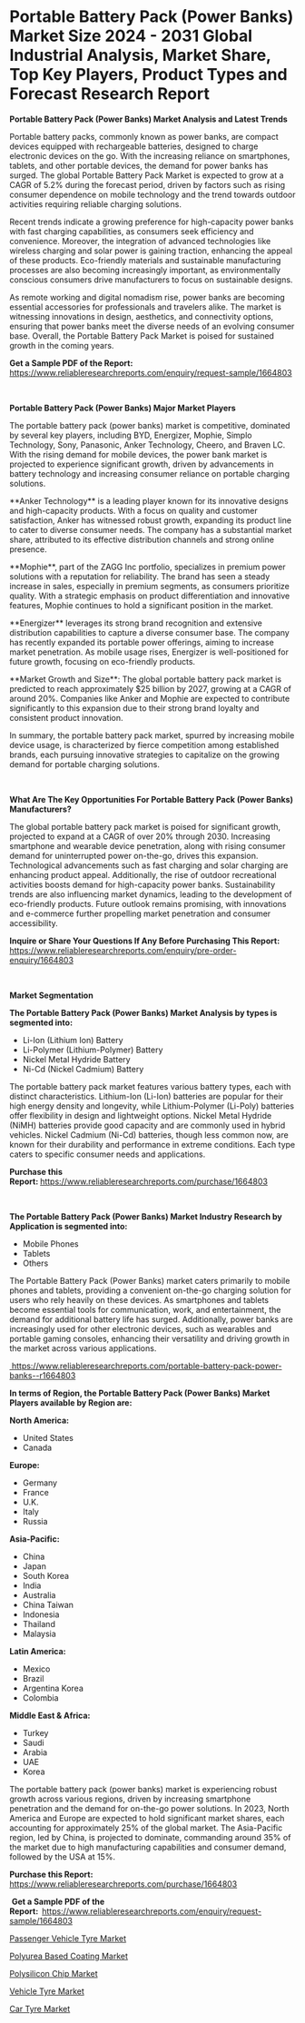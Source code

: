 <p><h1>Portable Battery Pack (Power Banks) Market Size 2024 - 2031 Global Industrial Analysis, Market Share, Top Key Players, Product Types and Forecast Research Report</h1></p><p><strong>Portable Battery Pack (Power Banks) Market Analysis and Latest Trends</strong></p>
<p><p>Portable battery packs, commonly known as power banks, are compact devices equipped with rechargeable batteries, designed to charge electronic devices on the go. With the increasing reliance on smartphones, tablets, and other portable devices, the demand for power banks has surged. The global Portable Battery Pack Market is expected to grow at a CAGR of 5.2% during the forecast period, driven by factors such as rising consumer dependence on mobile technology and the trend towards outdoor activities requiring reliable charging solutions.</p><p>Recent trends indicate a growing preference for high-capacity power banks with fast charging capabilities, as consumers seek efficiency and convenience. Moreover, the integration of advanced technologies like wireless charging and solar power is gaining traction, enhancing the appeal of these products. Eco-friendly materials and sustainable manufacturing processes are also becoming increasingly important, as environmentally conscious consumers drive manufacturers to focus on sustainable designs.</p><p>As remote working and digital nomadism rise, power banks are becoming essential accessories for professionals and travelers alike. The market is witnessing innovations in design, aesthetics, and connectivity options, ensuring that power banks meet the diverse needs of an evolving consumer base. Overall, the Portable Battery Pack Market is poised for sustained growth in the coming years.</p></p>
<p><strong>Get a Sample PDF of the Report:&nbsp;</strong> <a href="https://www.reliableresearchreports.com/enquiry/request-sample/1664803?utm_campaign=37&utm_medium=2&utm_source=Github&utm_content=ia&utm_term=09122024&utm_id=portable-battery-pack-power-banks">https://www.reliableresearchreports.com/enquiry/request-sample/1664803</a></p>
<p>&nbsp;</p>
<p><strong>Portable Battery Pack (Power Banks) Major Market Players</strong></p>
<p><p>The portable battery pack (power banks) market is competitive, dominated by several key players, including BYD, Energizer, Mophie, Simplo Technology, Sony, Panasonic, Anker Technology, Cheero, and Braven LC. With the rising demand for mobile devices, the power bank market is projected to experience significant growth, driven by advancements in battery technology and increasing consumer reliance on portable charging solutions.</p><p>**Anker Technology** is a leading player known for its innovative designs and high-capacity products. With a focus on quality and customer satisfaction, Anker has witnessed robust growth, expanding its product line to cater to diverse consumer needs. The company has a substantial market share, attributed to its effective distribution channels and strong online presence.</p><p>**Mophie**, part of the ZAGG Inc portfolio, specializes in premium power solutions with a reputation for reliability. The brand has seen a steady increase in sales, especially in premium segments, as consumers prioritize quality. With a strategic emphasis on product differentiation and innovative features, Mophie continues to hold a significant position in the market.</p><p>**Energizer** leverages its strong brand recognition and extensive distribution capabilities to capture a diverse consumer base. The company has recently expanded its portable power offerings, aiming to increase market penetration. As mobile usage rises, Energizer is well-positioned for future growth, focusing on eco-friendly products.</p><p>**Market Growth and Size**: The global portable battery pack market is predicted to reach approximately $25 billion by 2027, growing at a CAGR of around 20%. Companies like Anker and Mophie are expected to contribute significantly to this expansion due to their strong brand loyalty and consistent product innovation.</p><p>In summary, the portable battery pack market, spurred by increasing mobile device usage, is characterized by fierce competition among established brands, each pursuing innovative strategies to capitalize on the growing demand for portable charging solutions.</p></p>
<p>&nbsp;</p>
<p><strong>What Are The Key Opportunities For Portable Battery Pack (Power Banks) Manufacturers?</strong></p>
<p><p>The global portable battery pack market is poised for significant growth, projected to expand at a CAGR of over 20% through 2030. Increasing smartphone and wearable device penetration, along with rising consumer demand for uninterrupted power on-the-go, drives this expansion. Technological advancements such as fast charging and solar charging are enhancing product appeal. Additionally, the rise of outdoor recreational activities boosts demand for high-capacity power banks. Sustainability trends are also influencing market dynamics, leading to the development of eco-friendly products. Future outlook remains promising, with innovations and e-commerce further propelling market penetration and consumer accessibility.</p></p>
<p><strong>Inquire or Share Your Questions If Any Before Purchasing This Report:</strong> <a href="https://www.reliableresearchreports.com/enquiry/pre-order-enquiry/1664803?utm_campaign=37&utm_medium=2&utm_source=Github&utm_content=ia&utm_term=09122024&utm_id=portable-battery-pack-power-banks">https://www.reliableresearchreports.com/enquiry/pre-order-enquiry/1664803</a></p>
<p>&nbsp;</p>
<p><strong>Market Segmentation</strong></p>
<p><strong>The Portable Battery Pack (Power Banks) Market Analysis by types is segmented into:</strong></p>
<p><ul><li>Li-Ion (Lithium Ion) Battery</li><li>Li-Polymer (Lithium-Polymer) Battery</li><li>Nickel Metal Hydride Battery</li><li>Ni-Cd (Nickel Cadmium) Battery</li></ul></p>
<p><p>The portable battery pack market features various battery types, each with distinct characteristics. Lithium-Ion (Li-Ion) batteries are popular for their high energy density and longevity, while Lithium-Polymer (Li-Poly) batteries offer flexibility in design and lightweight options. Nickel Metal Hydride (NiMH) batteries provide good capacity and are commonly used in hybrid vehicles. Nickel Cadmium (Ni-Cd) batteries, though less common now, are known for their durability and performance in extreme conditions. Each type caters to specific consumer needs and applications.</p></p>
<p><strong>Purchase this Report:&nbsp;</strong><a href="https://www.reliableresearchreports.com/purchase/1664803?utm_campaign=37&utm_medium=2&utm_source=Github&utm_content=ia&utm_term=09122024&utm_id=portable-battery-pack-power-banks">https://www.reliableresearchreports.com/purchase/1664803</a></p>
<p>&nbsp;</p>
<p><strong>The Portable Battery Pack (Power Banks) Market Industry Research by Application is segmented into:</strong></p>
<p><ul><li>Mobile Phones</li><li>Tablets</li><li>Others</li></ul></p>
<p><p>The Portable Battery Pack (Power Banks) market caters primarily to mobile phones and tablets, providing a convenient on-the-go charging solution for users who rely heavily on these devices. As smartphones and tablets become essential tools for communication, work, and entertainment, the demand for additional battery life has surged. Additionally, power banks are increasingly used for other electronic devices, such as wearables and portable gaming consoles, enhancing their versatility and driving growth in the market across various applications.</p></p>
<p><a href="https://www.reliableresearchreports.com/portable-battery-pack-power-banks--r1664803?utm_campaign=37&utm_medium=2&utm_source=Github&utm_content=ia&utm_term=09122024&utm_id=portable-battery-pack-power-banks">&nbsp;https://www.reliableresearchreports.com/portable-battery-pack-power-banks--r1664803</a></p>
<p><strong>In terms of Region, the Portable Battery Pack (Power Banks) Market Players available by Region are:</strong></p>
<p>
    <p> <strong> North America: </strong>
        <ul>
            <li>United States</li>
            <li>Canada</li>
        </ul>
        </p> 
    <p> <strong> Europe: </strong>
        <ul>
            <li>Germany</li>
            <li>France</li>
            <li>U.K.</li>
            <li>Italy</li>
            <li>Russia</li>
        </ul>
        </p> 
    <p> <strong> Asia-Pacific: </strong>
        <ul>
            <li>China</li>
            <li>Japan</li>
            <li>South Korea</li>
            <li>India</li>
            <li>Australia</li>
            <li>China Taiwan</li>
            <li>Indonesia</li>
            <li>Thailand</li>
            <li>Malaysia</li>
        </ul>
        </p> 
    <p> <strong> Latin America: </strong>
        <ul>
            <li>Mexico</li>
            <li>Brazil</li>
            <li>Argentina Korea</li>
            <li>Colombia</li>
        </ul>
        </p> 
    <p> <strong> Middle East & Africa: </strong>
        <ul>
            <li>Turkey</li>
            <li>Saudi</li>
            <li>Arabia</li>
            <li>UAE</li>
            <li>Korea</li>
        </ul>
    </p>
    </p>
<p><p>The portable battery pack (power banks) market is experiencing robust growth across various regions, driven by increasing smartphone penetration and the demand for on-the-go power solutions. In 2023, North America and Europe are expected to hold significant market shares, each accounting for approximately 25% of the global market. The Asia-Pacific region, led by China, is projected to dominate, commanding around 35% of the market due to high manufacturing capabilities and consumer demand, followed by the USA at 15%.</p></p>
<p><strong>Purchase this Report: </strong><a href="https://www.reliableresearchreports.com/purchase/1664803?utm_campaign=37&utm_medium=2&utm_source=Github&utm_content=ia&utm_term=09122024&utm_id=portable-battery-pack-power-banks">https://www.reliableresearchreports.com/purchase/1664803</a></p>
<p>&nbsp;<strong>Get a Sample PDF of the Report:&nbsp;&nbsp;</strong><a href="https://www.reliableresearchreports.com/enquiry/request-sample/1664803?utm_campaign=37&utm_medium=2&utm_source=Github&utm_content=ia&utm_term=09122024&utm_id=portable-battery-pack-power-banks">https://www.reliableresearchreports.com/enquiry/request-sample/1664803</a></p>
<p><strong></strong></p>
<p><p><a href="https://www.linkedin.com/pulse/passenger-vehicle-tyre-market-soar-45-cagr-from-2024-2031-aoc9c?utm_campaign=37&utm_medium=2&utm_source=Github&utm_content=ia&utm_term=09122024&utm_id=portable-battery-pack-power-banks">Passenger Vehicle Tyre Market</a></p><p><a href="https://github.com/DianaWilson796/Market-Research-Report-List-1/blob/main/polyurea-based-coating-market.md?utm_campaign=37&utm_medium=2&utm_source=Github&utm_content=ia&utm_term=09122024&utm_id=portable-battery-pack-power-banks">Polyurea Based Coating Market</a></p><p><a href="https://github.com/joannesouthgate/Market-Research-Report-List-5/blob/main/polysilicon-chip-market.md?utm_campaign=37&utm_medium=2&utm_source=Github&utm_content=ia&utm_term=09122024&utm_id=portable-battery-pack-power-banks">Polysilicon Chip Market</a></p><p><a href="https://www.linkedin.com/pulse/vehicle-tyre-market-size-current-development-sales-revenue-ah8nc?utm_campaign=37&utm_medium=2&utm_source=Github&utm_content=ia&utm_term=09122024&utm_id=portable-battery-pack-power-banks">Vehicle Tyre Market</a></p><p><a href="https://www.linkedin.com/pulse/revenue-projections-growth-forecast-car-tyre-market-93-cagr-from-zfn5c?utm_campaign=37&utm_medium=2&utm_source=Github&utm_content=ia&utm_term=09122024&utm_id=portable-battery-pack-power-banks">Car Tyre Market</a></p></p>